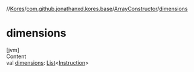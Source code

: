 //[Kores](../../index.md)/[com.github.jonathanxd.kores.base](../index.md)/[ArrayConstructor](index.md)/[dimensions](dimensions.md)



# dimensions  
[jvm]  
Content  
val [dimensions](dimensions.md): [List](https://kotlinlang.org/api/latest/jvm/stdlib/kotlin.collections/-list/index.html)<[Instruction](../../com.github.jonathanxd.kores/-instruction/index.md)>  



